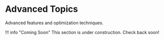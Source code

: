 # Advanced Topics

Advanced features and optimization techniques.

!!! info "Coming Soon"
    This section is under construction. Check back soon!
